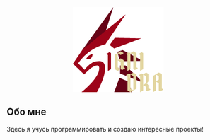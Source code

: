 <div align="center">
  <img src="https://github.com/Zulu002/Zulu002/blob/main/logo.png">
</div>
<div>
  <h2>Обо мне</h2>
  <p>Здесь я учусь программировать и создаю интересные проекты!</p>
</div>
